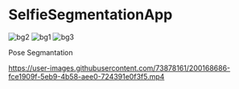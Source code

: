 # SelfieSegmentationApp
![bg2](https://user-images.githubusercontent.com/73878161/199836462-eced40cf-0f54-476a-bf01-57bb6b4affc7.jpg)
![bg1](https://user-images.githubusercontent.com/73878161/199836466-89cc035d-caf2-4776-91a7-bc3a55138277.jpg)
![bg3](https://user-images.githubusercontent.com/73878161/199836474-209d362f-00c8-4c87-a974-1deb2d961895.jpg)

Pose Segmantation

https://user-images.githubusercontent.com/73878161/200168686-fce1909f-5eb9-4b58-aee0-724391e0f3f5.mp4

